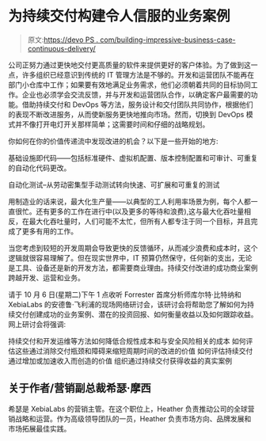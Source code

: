 # 为持续交付构建令人信服的业务案例

> 原文:[https://devo PS . com/building-impressive-business-case-continuous-delivery/](https://devops.com/building-compelling-business-case-continuous-delivery/)

公司正努力通过更快地交付更高质量的软件来提供更好的客户体验。为了做到这一点，许多组织已经意识到传统的 IT 管理方法是不够的。开发和运营团队不能再在部门小仓库中工作；如果要有效地满足业务需求，他们必须朝着共同的目标协同工作。企业也必须学会交流反馈，并与开发和运营团队合作，以确定客户最需要的功能。借助持续交付和 DevOps 等方法，服务设计和交付团队共同协作，根据他们的表现不断改进服务，从而使新服务更快地推向市场。然而，切换到 DevOps 模式并不像打开电灯开关那样简单；这需要时间和仔细的战略规划。

你如何在你的价值传递流中发现改进的机会？以下是一些开始的地方:

基础设施即代码——包括标准硬件、虚拟机配置、版本控制配置和可审计、可重复的自动化代码更改。

自动化测试–从劳动密集型手动测试转向快速、可扩展和可重复的测试

用制造业的话来说，最大化生产量——以典型的工人利用率场景为例，每个人都一直很忙。还有更多的工作在进行中(以及更多的等待和浪费),这与最大化吞吐量相反，在最大化吞吐量时，人们可能不太忙，但所有人都专注于同一个目标，并且完成了更多有用的工作。

当您考虑到较短的开发周期会导致更快的反馈循环，从而减少浪费和成本时，这个逻辑就很容易理解了。但在现实世界中，IT 预算仍然保守，任何新的支出，无论是工具、设备还是新的开发方法，都需要商业理由。持续交付改进的成功商业案例跨越开发、运营和业务。

请于 10 月 6 日(星期二)下午 1 点收听 Forrester 首席分析师库尔特·比特纳和 XebiaLabs 的安德鲁·飞利浦的现场网络研讨会，该研讨会将帮助您了解如何为持续交付创建成功的业务案例、潜在的投资回报、如何衡量收益以及如何跟踪收益。网上研讨会将强调:

持续交付和开发运维等方法如何降低合规性成本和与安全风险相关的成本
如何评估这些通过消除交付瓶颈和障碍来缩短周期时间的改进的价值
如何评估持续交付通过增加或加速收入而创造的价值
组织通过持续交付获得收益的真实案例

## 关于作者/营销副总裁希瑟·摩西

希瑟是 XebiaLabs 的营销主管。在这个职位上，Heather 负责推动公司的全球营销战略和运营。作为高级领导团队的一员，Heather 负责市场方向、品牌发展和市场拓展最佳实践。